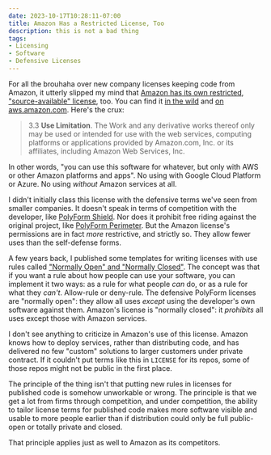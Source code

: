 ```yaml
---
date: 2023-10-17T10:28:11-07:00
title: Amazon Has a Restricted License, Too
description: this is not a bad thing
tags:
- Licensing
- Software
- Defensive Licenses
---
```


For all the brouhaha over new company licenses keeping code from Amazon, it utterly slipped my mind that [Amazon has its own restricted, "source-available" license](https://aws.amazon.com/asl/), too.  You can find it [in the wild](https://github.com/search?q=%22Amazon+Software+License%22&type=code) and [on aws.amazon.com](https://aws.amazon.com/asl/).  Here's the crux:

> 3.3  **Use Limitation**.  The Work and any derivative works thereof only may be used or intended for use with the web services, computing platforms or applications provided by Amazon.com, Inc. or its affiliates, including Amazon Web Services, Inc.

In other words, "you can use this software for whatever, but only with AWS or other Amazon platforms and apps".  No using with Google Cloud Platform or Azure.  No using _without_ Amazon services at all.

I didn't initially class this license with the defensive terms we've seen from smaller companies.  It doesn't speak in terms of competition with the developer, like [PolyForm Shield](https://polyformproject.org/licenses/shield/1.0.0).  Nor does it prohibit free riding against the original project, like [PolyForm Perimeter](https://polyformproject.org/licenses/perimeter/1.0.0).  But the Amazon license's permissions are in fact _more_ restrictive, and strictly so.  They allow fewer uses than the self-defense forms.

A few years back, I published some templates for writing licenses with use rules called ["Normally Open" and "Normally Closed"](https://writing.kemitchell.com/2020/06/09/Normally-Open-Closed).  The concept was that if you want a rule about how people can use your software, you can implement it two ways: as a rule for what people _can_ do, or as a rule for what they _can't_.  Allow-rule or deny-rule.  The defensive PolyForm licenses are "normally open": they allow all uses _except_ using the developer's own software against them.  Amazon's license is "normally closed": it _prohibits_ all uses except those with Amazon services.

I don't see anything to criticize in Amazon's use of this license.  Amazon knows how to deploy services, rather than distributing code, and has delivered no few "custom" solutions to larger customers under private contract.  If it couldn't put terms like this in `LICENSE` for its repos, some of those repos might not be public in the first place.

The principle of the thing isn't that putting new rules in licenses for published code is somehow unworkable or wrong.  The principle is that we get a lot from firms through competition, and under competition, the ability to tailor license terms for published code makes more software visible and usable to more people earlier than if distribution could only be full public-open or totally private and closed.

That principle applies just as well to Amazon as its competitors.
